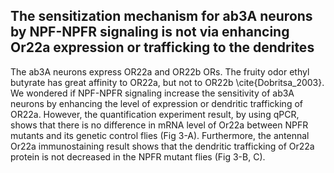 ## The sensitization mechanism for ab3A neurons by NPF-NPFR signaling is not via enhancing Or22a expression or trafficking to the dendrites

The ab3A neurons express OR22a and OR22b ORs. The fruity odor ethyl butyrate has great affinity to OR22a, but not to OR22b \cite{Dobritsa_2003}. We wondered if NPF-NPFR signaling increase the sensitivity of ab3A neurons by enhancing the level of expression or dendritic trafficking of OR22a. However, the quantification experiment result, by using qPCR, shows that there is no difference in mRNA level of Or22a between NPFR mutants and its genetic control flies (Fig 3-A). Furthermore, the antennal Or22a immunostaining result shows that the dendritic trafficking of Or22a protein is not decreased in the NPFR mutant flies (Fig 3-B, C).